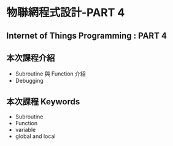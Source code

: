 # 物聯網程式設計-PART 4

## Internet of Things Programming : PART 4

## 本次課程介紹

- Subroutine 與 Function 介紹
- Debugging

## 本次課程 Keywords

- Subroutine
- Function
- variable
- global and local
